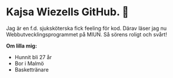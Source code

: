 # Kajsa Wiezells GitHub. :vulcan_salute:

Jag är en f.d. sjuksköterska fick feeling för kod. Därav läser jag nu Webbutvecklingsprogrammet på MIUN. Så sörens roligt och svårt!

**Om lilla mig:**
* Hunnit bli 27 år
* Bor i Malmö
* Baskettränare
